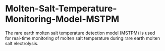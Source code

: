 # Molten-Salt-Temperature-Monitoring-Model-MSTPM
The rare earth molten salt temperature detection model (MSTPM) is used for real-time monitoring of molten salt temperature during rare earth molten salt electrolysis.
